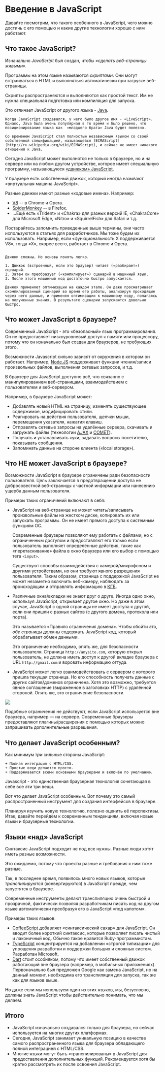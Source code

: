 # Введение в JavaScript

Давайте посмотрим, что такого особенного в JavaScript, чего можно достичь с его помощью и какие другие технологии хорошо с ним работают.

## Что такое JavaScript?

Изначально *JavaScript* был создан, чтобы *«сделать веб-страницы живыми»*.

Программы на этом языке называются *скриптами*. Они могут встраиваться в HTML и выполняться автоматически при загрузке веб-страницы.

Скрипты распространяются и выполняются как простой текст. Им не нужна специальная подготовка или компиляция для запуска.

Это отличает JavaScript от другого языка - [Java](https://ru.wikipedia.org/wiki/Java).

```smart header="Почему <u>Java</u>Script?"
Когда JavaScript создавался, у него было другое имя - «LiveScript». Однако, Java была очень популярная в то время и было решено, что позиционирование языка как  «младшего брата» Java будет полезно.

Со временем JavaScript стал полностью независимым языком со своей собственной спецификацией, называющейся [ECMAScript](http://ru.wikipedia.org/wiki/ECMAScript), и сейчас не имеет никакого отношения к Java.
```

Сегодня JavaScript может выполнятся не только в браузере, но и на сервере или на любом другом устройстве, которое имеет специальную программу, называющуюся [«движком» JavaScript](https://ru.wikipedia.org/wiki/%D0%94%D0%B2%D0%B8%D0%B6%D0%BE%D0%BA_JavaScript).

У браузере есть собственный движок, который иногда называют «виртуальная машина JavaScript».

Разные движки имеют разные «кодовые имена». Например:

- [V8](https://ru.wikipedia.org/wiki/V8_(%D0%B4%D0%B2%D0%B8%D0%B6%D0%BE%D0%BA_JavaScript)) -- в Chrome и Opera.
- [SpiderMonkey](https://ru.wikipedia.org/wiki/SpiderMonkey) -- в Firefox.
- ...Ещё есть «Trident» и «Chakra» для разных версий IE, «ChakraCore» для Microsoft Edge, «Nitro» и «SquirrelFish» для Safari и т.д.

Постарайтесь запомнить приведенные выше термины, они часто используются в статьях для разработчиков. Мы тоже будем их использовать. Например, если «функциональность X поддерживается V8», тогда «Х», скорее всего, работает в Chrome и Opera.

```smart header="Как работают движки?"

Движки сложны. Но основы понять легко.

1. Движок (встроенный, если это браузер) читает («разбирает») сценарий.
2. Затем он преобразует («компилирует») сценарий в машинный язык.
3. После этого машинный код достаточно быстро запускается.

Движок применяет оптимизации на каждом этапе. Он даже просматривает скомпилированный сценарий во время его работы, анализируя проходящие через него данные, и применяя оптимизации к машинному коду, полагаясь на полученные знания. В результате сценарии запускаются довольно быстро.
```

## Что может JavaScript в браузере?

Современный JavaScript - это «безопасный» язык программирования. Он не предоставляет низкоуровневый доступ к памяти или процессору, потому что он изначально был создан для браузеров, не требующих этого.

Возможности Javascript сильно зависят от окружения в котором он работает. Например, [Node.JS](https://ru.wikipedia.org/wiki/Node.js) поддерживает функции чтения/записи произвольных файлов, выполнения сетевых запросов, и т.д.

В браузере для JavaScript доступно всё, что связанно с манипулированием веб-страницами, взаимодействием с пользователем и веб-сервером.

Например, в браузере JavaScript может:

- Добавлять новый HTML на страницу, изменять существующее содержимое, модифицировать стили.
- Реагировать на действия пользователя, щелчки мыши, перемещения указателя, нажатия клавиш.
- Отправлять сетевые запросы на удалённые сервера, скачивать и загружать файлы (технологии [AJAX](https://ru.wikipedia.org/wiki/AJAX) и [COMET](https://ru.wikipedia.org/wiki/Comet_(%D0%BF%D1%80%D0%BE%D0%B3%D1%80%D0%B0%D0%BC%D0%BC%D0%B8%D1%80%D0%BE%D0%B2%D0%B0%D0%BD%D0%B8%D0%B5))).
- Получать и устанавливать куки, задавать вопросы посетителю, показывать сообщения.
- Запоминать данные на стороне клиента («local storage»).

## Что НЕ может JavaScript в браузере?

Возможности JavaScript в браузере ограничены ради безопасности пользователя. Цель заключается в предотвращении доступа не добросовестной веб-страницы к частной информации или нанесению ущерба данным пользователя.

Примеры таких ограничений включают в себя:

- JavaScript на веб-странице не может читать/записывать произвольные файлы на жестком диске, копировать их или запускать программы. Он не имеет прямого доступа к системным функциям ОС.

    Современные браузеры позволяют ему работать с файлами, но с ограниченным доступом и предоставляют его только если пользователь выполняет определённые действия, такие как «перетаскивание» файла в окно браузера или его выбор с помощью тега `<input>`.

    Существуют способы взаимодействия с камерой/микрофоном и другими устройствами, но они требуют явного разрешения пользователя. Таким образом, страница с поддержкой JavaScript не может незаметно включить веб-камеру, наблюдать за происходящим и отправлять информацию в [КГБ](https://ru.wikipedia.org/wiki/%D0%9A%D0%BE%D0%BC%D0%B8%D1%82%D0%B5%D1%82_%D0%B3%D0%BE%D1%81%D1%83%D0%B4%D0%B0%D1%80%D1%81%D1%82%D0%B2%D0%B5%D0%BD%D0%BD%D0%BE%D0%B9_%D0%B1%D0%B5%D0%B7%D0%BE%D0%BF%D0%B0%D1%81%D0%BD%D0%BE%D1%81%D1%82%D0%B8_%D0%A1%D0%A1%D0%A1%D0%A0).
- Различные окна/вкладки не знают друг о друге. Иногда одно окно, используя JavaScript, открывает другое окно. Но даже в этом случае, JavaScript с одной страницы не имеет доступа к другой, если они пришли с разных сайтов (с другого домена, протокола или порта).

    Это называется «Правило ограничения домена». Чтобы обойти это, *обе страницы* должны содержать JavaScript код, который обрабатывает обмен данными.

    Это ограничение необходимо, опять же, для безопасности пользователя. Страница `http://anysite.com`, которую открыл пользователь, не должна иметь доступ к другой вкладке браузера с URL `http://gmail.com` и воровать информацию оттуда.
- JavaScript может легко взаимодействовать с сервером с которого пришла текущая страница. Но его способность получать данные с других сайтов/доменов ограничена. Хотя это возможно, требуется явное соглашение (выраженное в заголовках HTTP) с удалённой стороной. Опять же, это ограничение безопасности.

![](limitations.png)

Подобные ограничения не действуют, если JavaScript используется вне браузера, например — на сервере. Современные браузеры предоставляют плагины/расширения с помощью которых можно запрашивать дополнительные разрешения.

## Что делает JavaScript особенным?

Как минимум *три* сильные стороны JavaScript:

```compare
+ Полная интеграция с HTML/CSS.
+ Простые вещи делаются просто.
+ Поддерживается всеми основными браузерами и включён по умолчанию.
```
Javascript - это единственная браузерная технология сочетающая в себе все эти три вещи.

Вот что делает JavaScript особенным. Вот почему это самый распространенный инструмент для создания интерфейсов в браузере.

Планируя изучить новую технологию, полезно оценить её перспективы. Итак, давайте перейдём к современным тенденциям, включая новые языки и браузерные технологии.


## Языки «над» JavaScript

Синтаксис JavaScript подходит не под все нужны. Разные люди хотят иметь разные возможности.

Это ожидаемо, потому что проекты разные и требования к ним тоже разные.

Так, в последнее время, появилось много новых языков, которые *транспилируются* (конвертируются) в JavaScript прежде, чем запустятся в браузере.

Современные инструменты делают транспиляцию очень быстрой и прозрачной, фактически позволяя разработчикам писать код на другом языке автоматически преобразуя его в JavaScript «под капотом».

Примеры таких языков:

- [CoffeeScript](http://coffeescript.org/) добавляет «синтаксический сахар» для JavaScript. Он вводит более короткий синтаксис, которые позволяет писать чистый и лаконичный код. Обычно такое нравится Ruby-программистам.
- [TypeScript](http://www.typescriptlang.org/) концентрируется на добавлении «строгой типизации» для упрощения разработки и поддержки больших и сложных систем. Разработан Microsoft.
- [Dart](https://www.dartlang.org/) стоит особняком, потому что имеет собственный движок работающий вне браузера (например, в мобильных приложениях). Первоначально был предложен Google как замена JavaScript, но на данный момент, необходима его транспиляция для запуска, так же как для языков выше.

Но даже если мы используем один из этих языков, мы, безусловно, должны знать JavaScript чтобы действительно понимать, что мы делаем.

## Итого

- JavaScript изначально создавался только для браузера, но сейчас используется на многих других платформах.
- Сегодня, JavaScript занимает уникальную позицию в качестве самого распространенного языка для браузера обладающего полной интеграцией с HTML/CSS.
- Многие языки могут быть «транспилированы» в JavaScript для предоставления дополнительных функций. Рекомендуется хотя бы кратко рассмотреть их после освоения JavaScript.
